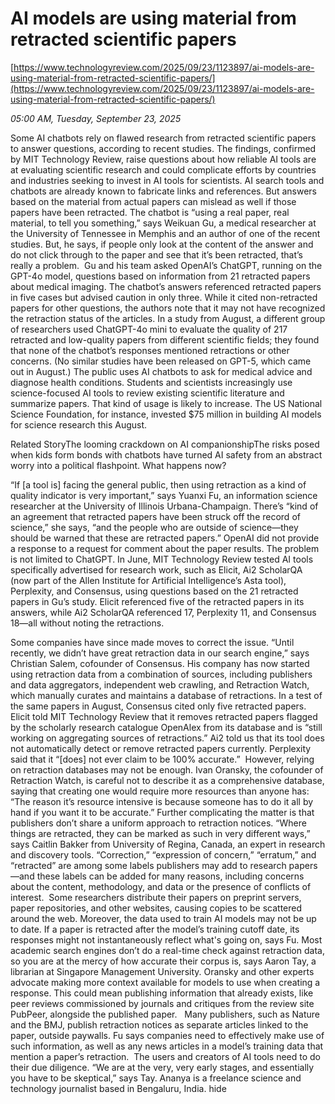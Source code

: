 # AI models are using material from retracted scientific papers

[https://www.technologyreview.com/2025/09/23/1123897/ai-models-are-using-material-from-retracted-scientific-papers/](https://www.technologyreview.com/2025/09/23/1123897/ai-models-are-using-material-from-retracted-scientific-papers/)

*05:00 AM, Tuesday, September 23, 2025*

Some AI chatbots rely on flawed research from retracted scientific papers to answer questions, according to recent studies. The findings, confirmed by MIT Technology Review, raise questions about how reliable AI tools are at evaluating scientific research and could complicate efforts by countries and industries seeking to invest in AI tools for scientists. AI search tools and chatbots are already known to fabricate links and references. But answers based on the material from actual papers can mislead as well if those papers have been retracted. The chatbot is “using a real paper, real material, to tell you something,” says Weikuan Gu, a medical researcher at the University of Tennessee in Memphis and an author of one of the recent studies. But, he says, if people only look at the content of the answer and do not click through to the paper and see that it’s been retracted, that’s really a problem.   Gu and his team asked OpenAI’s ChatGPT, running on the GPT-4o model, questions based on information from 21 retracted papers about medical imaging. The chatbot’s answers referenced retracted papers in five cases but advised caution in only three. While it cited non-retracted papers for other questions, the authors note that it may not have recognized the retraction status of the articles. In a study from August, a different group of researchers used ChatGPT-4o mini to evaluate the quality of 217 retracted and low-quality papers from different scientific fields; they found that none of the chatbot’s responses mentioned retractions or other concerns. (No similar studies have been released on GPT-5, which came out in August.) The public uses AI chatbots to ask for medical advice and diagnose health conditions. Students and scientists increasingly use science-focused AI tools to review existing scientific literature and summarize papers. That kind of usage is likely to increase. The US National Science Foundation, for instance, invested $75 million in building AI models for science research this August.

Related StoryThe looming crackdown on AI companionshipThe risks posed when kids form bonds with chatbots have turned AI safety from an abstract worry into a political flashpoint. What happens now?

“If [a tool is] facing the general public, then using retraction as a kind of quality indicator is very important,” says Yuanxi Fu, an information science researcher at the University of Illinois Urbana-Champaign. There’s “kind of an agreement that retracted papers have been struck off the record of science,” she says, “and the people who are outside of science—they should be warned that these are retracted papers.” OpenAI did not provide a response to a request for comment about the paper results. The problem is not limited to ChatGPT. In June, MIT Technology Review tested AI tools specifically advertised for research work, such as Elicit, Ai2 ScholarQA (now part of the Allen Institute for Artificial Intelligence’s Asta tool), Perplexity, and Consensus, using questions based on the 21 retracted papers in Gu’s study. Elicit referenced five of the retracted papers in its answers, while Ai2 ScholarQA referenced 17, Perplexity 11, and Consensus 18—all without noting the retractions.

Some companies have since made moves to correct the issue. “Until recently, we didn’t have great retraction data in our search engine,” says Christian Salem, cofounder of Consensus. His company has now started using retraction data from a combination of sources, including publishers and data aggregators, independent web crawling, and Retraction Watch, which manually curates and maintains a database of retractions. In a test of the same papers in August, Consensus cited only five retracted papers.  Elicit told MIT Technology Review that it removes retracted papers flagged by the scholarly research catalogue OpenAlex from its database and is “still working on aggregating sources of retractions.” Ai2 told us that its tool does not automatically detect or remove retracted papers currently. Perplexity said that it “[does] not ever claim to be 100% accurate.”  However, relying on retraction databases may not be enough. Ivan Oransky, the cofounder of Retraction Watch, is careful not to describe it as a comprehensive database, saying that creating one would require more resources than anyone has: “The reason it’s resource intensive is because someone has to do it all by hand if you want it to be accurate.” Further complicating the matter is that publishers don’t share a uniform approach to retraction notices. “Where things are retracted, they can be marked as such in very different ways,” says Caitlin Bakker from University of Regina, Canada, an expert in research and discovery tools. “Correction,” “expression of concern,” “erratum,” and “retracted” are among some labels publishers may add to research papers—and these labels can be added for many reasons, including concerns about the content, methodology, and data or the presence of conflicts of interest.  Some researchers distribute their papers on preprint servers, paper repositories, and other websites, causing copies to be scattered around the web. Moreover, the data used to train AI models may not be up to date. If a paper is retracted after the model’s training cutoff date, its responses might not instantaneously reflect what's going on, says Fu. Most academic search engines don’t do a real-time check against retraction data, so you are at the mercy of how accurate their corpus is, says Aaron Tay, a librarian at Singapore Management University. Oransky and other experts advocate making more context available for models to use when creating a response. This could mean publishing information that already exists, like peer reviews commissioned by journals and critiques from the review site PubPeer, alongside the published paper.   Many publishers, such as Nature and the BMJ, publish retraction notices as separate articles linked to the paper, outside paywalls. Fu says companies need to effectively make use of such information, as well as any news articles in a model’s training data that mention a paper’s retraction.  The users and creators of AI tools need to do their due diligence. “We are at the very, very early stages, and essentially you have to be skeptical,” says Tay. Ananya is a freelance science and technology journalist based in Bengaluru, India. hide

